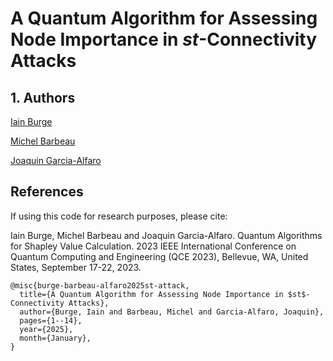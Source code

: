 # A Quantum Algorithm for Assessing Node Importance in $st$-Connectivity Attacks

## 1. Authors

<a href="https://github.com/iain-burge/iain-burge">Iain Burge</a>

<a href="https://carleton.ca/scs/people/michel-barbeau/">Michel Barbeau</a>

<a href="http://www-public.imtbs-tsp.eu/~garcia_a/web/">Joaquin Garcia-Alfaro</a>

## References

If using this code for research purposes, please cite:

Iain Burge, Michel Barbeau and Joaquin Garcia-Alfaro. Quantum Algorithms for Shapley Value Calculation. 2023 IEEE International Conference on Quantum Computing and Engineering (QCE 2023), Bellevue, WA, United States, September 17-22, 2023.

```
@misc{burge-barbeau-alfaro2025st-attack,
  title={A Quantum Algorithm for Assessing Node Importance in $st$-Connectivity Attacks},
  author={Burge, Iain and Barbeau, Michel and Garcia-Alfaro, Joaquin},
  pages={1--14},
  year={2025},
  month={January},
}
```



